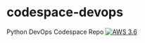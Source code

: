 # codespace-devops
Python DevOps Codespace Repo
[![AWS 3.6](https://github.com/diegoecon-ai/codespace-devops/actions/workflows/main.yml/badge.svg)](https://github.com/diegoecon-ai/codespace-devops/actions/workflows/main.yml)

